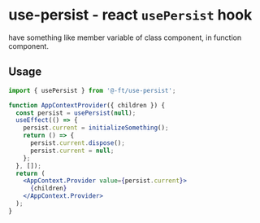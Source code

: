 # use-persist - react `usePersist` hook

have something like member variable of class component, in function component.

## Usage

```jsx
import { usePersist } from '@-ft/use-persist';

function AppContextProvider({ children }) {
  const persist = usePersist(null);
  useEffect(() => {
    persist.current = initializeSomething();
    return () => {
      persist.current.dispose();
      persist.current = null;
    };
  }, []);
  return (
    <AppContext.Provider value={persist.current}>
      {children}
    </AppContext.Provider>
  );
}
```
